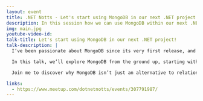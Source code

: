 ```yaml
---
layout: event
title: .NET Notts - Let's start using MongoDB in our next .NET project!
description: In this session how we can use MongoDB within our next .NET project
img: main.jpg
youtube-video-id: 
talk-title: Let's start using MongoDB in our next .NET project!
talk-description: |
  I’ve been passionate about MongoDB since its very first release, and for good reason, it’s evolved into the most popular general-purpose document database, packed with powerful features. But why should you choose MongoDB over a traditional relational database, and how does it fit into a modern .NET application?

  In this talk, we’ll explore MongoDB from the ground up, starting with the raw power of BSON, moving through the MongoDB .NET driver, and finally diving into the brand-new MongoDB EF Core provider, a game-changer for developers familiar with Entity Framework. Whether you’re a seasoned .NET developer or just curious about NoSQL, this session will give you practical insights and techniques to harness the full potential of MongoDB in your applications.

  Join me to discover why MongoDB isn’t just an alternative to relational databases, it’s a paradigm shift for building scalable, high-performance .NET applications!

links:
  - https://www.meetup.com/dotnetnotts/events/307791987/
---
```



